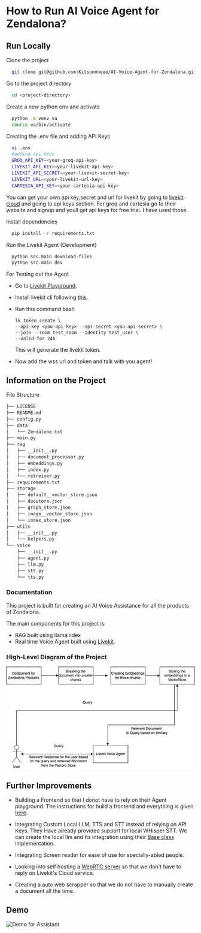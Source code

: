 
# How to Run AI Voice Agent for Zendalona?




## Run Locally

Clone the project

```bash
  git clone git@github.com:Kitsunnneee/AI-Voice-Agent-for-Zendalona.git
```

Go to the project directory

```bash
  cd <project-directory>
```
Create a new python env and activate

```bash
  python -m venv va
  source va/bin/activate
```
Creating the .env file and adding API Keys
```bash
  vi .env
  #adding api keys
  GROQ_API_KEY=<your-groq-api-key>
  LIVEKIT_API_KEY=<your-livekit-api-key>
  LIVEKIT_API_SECRET=<your-livekit-secret-key>
  LIVEKIT_URL=<your-livekit-url-key>
  CARTESIA_API_KEY=<your-cartesia-api-key>
```
You can get your own api key,secret and url for livekit by going to [livekit cloud](https://cloud.livekit.io/projects/p_5frf69f6z88) and going to api keys section.
For groq and cartesia go to their website and signup and youll get api keys for free trial. I have used those.

Install dependencies

```bash
  pip install -r requirements.txt
```


Run the Livekit Agent (Development)

```bash
  python src.main download-files
  python src.main dev
```
For Testing out the Agent

* Go to [Livekit Playground](https://agents-playground.livekit.io/#cam=1&mic=1&video=1&audio=1&chat=1&theme_color=cyan).
* Install livekit cli following [this](https://github.com/livekit/livekit-cli).
* Run this command
    bash
    ```
    lk token create \                                
  --api-key <you-api-key> --api-secret <you-api-secret> \
  --join --room test_room --identity test_user \
  --valid-for 24h
    ```
    This will generate the livekit token.

* Now add the wss url and token and talk with you agent!




## Information on the Project
File Structure

```bash
├── LICENSE
├── README.md
├── config.py
├── data
│   └── Zendalone.txt
├── main.py
├── rag
│   ├── __init__.py
│   ├── document_processor.py
│   ├── embeddings.py
│   ├── index.py
│   └── retreiver.py
├── requirements.txt
├── storage
│   ├── default__vector_store.json
│   ├── docstore.json
│   ├── graph_store.json
│   ├── image__vector_store.json
│   └── index_store.json
├── utils
│   ├── __init__.py
│   └── helpers.py
└── voice
    ├── __init__.py
    ├── agent.py
    ├── llm.py
    ├── stt.py
    └── tts.py
```






### Documentation

This project is built for creating an AI Voice Assistance for all the products of Zendalona.

The main components for this project is:

* RAG built using llamaindex
* Real time Voice Agent built using [Livekit](https://livekit.io/).

### High-Level Diagram of the Project

![Diagram](https://github.com/Kitsunnneee/AI-Voice-Agent-for-Zendalona/blob/main/assests/Zendalona-RAG.png "High-Level Diagram")



## Further Improvements

* Building a Frontend so that I donot have to rely on their Agent playground.
  The instructions for build a frontend and everything is given [here](https://docs.livekit.io/reference/).
* Integrating Custom Local LLM, TTS and STT instead of relying on API Keys.
  They Have already provided support for local WHisper STT. We can create the local llm and tts integration using their [Base class](https://docs.livekit.io/agents-js/classes/plugins_agents_plugin_openai.TTS.html) implementation.

* Integrating Screen reader for ease of use for specially-abled people. 
* Looking into self hosting a [WebRTC server](https://docs.livekit.io/home/self-hosting/deployment/) so that we don't have to reply on Livekit's Cloud service.
* Creating a auto web scrapper so that we do not have to manually create a document all the time.
## Demo

![Demo for Assistant](https://github.com/user-attachments/assets/ea485780-0c2c-44b2-b13d-1a1aa48e491c)

